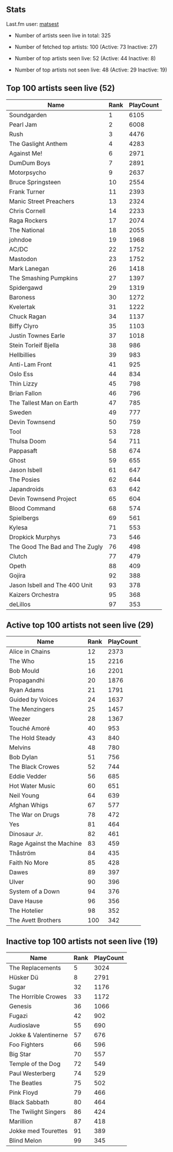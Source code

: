 ## Stats 


Last.fm user: [matsest](https://www.last.fm/user/matsest)

- Number of artists seen live in total: 325

- Number of fetched top artists: 100 (Active: 73 Inactive: 27)

- Number of top artists seen live: 52 (Active: 44 Inactive: 8)

- Number of top artists not seen live: 48 (Active: 29 Inactive: 19)

## Top 100 artists seen live (52)

Name                           | Rank | PlayCount
------------------------------ | ---- | ---------
Soundgarden                    | 1    | 6105     
Pearl Jam                      | 2    | 6008     
Rush                           | 3    | 4476     
The Gaslight Anthem            | 4    | 4283     
Against Me!                    | 6    | 2971     
DumDum Boys                    | 7    | 2891     
Motorpsycho                    | 9    | 2637     
Bruce Springsteen              | 10   | 2554     
Frank Turner                   | 11   | 2393     
Manic Street Preachers         | 13   | 2324     
Chris Cornell                  | 14   | 2233     
Raga Rockers                   | 17   | 2074     
The National                   | 18   | 2055     
johndoe                        | 19   | 1968     
AC/DC                          | 22   | 1752     
Mastodon                       | 23   | 1752     
Mark Lanegan                   | 26   | 1418     
The Smashing Pumpkins          | 27   | 1397     
Spidergawd                     | 29   | 1319     
Baroness                       | 30   | 1272     
Kvelertak                      | 31   | 1222     
Chuck Ragan                    | 34   | 1137     
Biffy Clyro                    | 35   | 1103     
Justin Townes Earle            | 37   | 1018     
Stein Torleif Bjella           | 38   | 986      
Hellbillies                    | 39   | 983      
Anti-Lam Front                 | 41   | 925      
Oslo Ess                       | 44   | 834      
Thin Lizzy                     | 45   | 798      
Brian Fallon                   | 46   | 796      
The Tallest Man on Earth       | 47   | 785      
Sweden                         | 49   | 777      
Devin Townsend                 | 50   | 759      
Tool                           | 53   | 728      
Thulsa Doom                    | 54   | 711      
Pappasaft                      | 58   | 674      
Ghost                          | 59   | 655      
Jason Isbell                   | 61   | 647      
The Posies                     | 62   | 644      
Japandroids                    | 63   | 642      
Devin Townsend Project         | 65   | 604      
Blood Command                  | 68   | 574      
Spielbergs                     | 69   | 561      
Kylesa                         | 71   | 553      
Dropkick Murphys               | 73   | 546      
The Good The Bad and The Zugly | 76   | 498      
Clutch                         | 77   | 479      
Opeth                          | 88   | 409      
Gojira                         | 92   | 388      
Jason Isbell and The 400 Unit  | 93   | 378      
Kaizers Orchestra              | 95   | 368      
deLillos                       | 97   | 353      

## Active top 100 artists not seen live (29)

Name                     | Rank | PlayCount
------------------------ | ---- | ---------
Alice in Chains          | 12   | 2373     
The Who                  | 15   | 2216     
Bob Mould                | 16   | 2201     
Propagandhi              | 20   | 1876     
Ryan Adams               | 21   | 1791     
Guided by Voices         | 24   | 1637     
The Menzingers           | 25   | 1457     
Weezer                   | 28   | 1367     
Touché Amoré             | 40   | 953      
The Hold Steady          | 43   | 840      
Melvins                  | 48   | 780      
Bob Dylan                | 51   | 756      
The Black Crowes         | 52   | 744      
Eddie Vedder             | 56   | 685      
Hot Water Music          | 60   | 651      
Neil Young               | 64   | 639      
Afghan Whigs             | 67   | 577      
The War on Drugs         | 78   | 472      
Yes                      | 81   | 464      
Dinosaur Jr.             | 82   | 461      
Rage Against the Machine | 83   | 459      
Thåström                 | 84   | 435      
Faith No More            | 85   | 428      
Dawes                    | 89   | 397      
Ulver                    | 90   | 396      
System of a Down         | 94   | 376      
Dave Hause               | 96   | 356      
The Hotelier             | 98   | 352      
The Avett Brothers       | 100  | 342      

## Inactive top 100 artists not seen live (19)

Name                 | Rank | PlayCount
-------------------- | ---- | ---------
The Replacements     | 5    | 3024     
Hüsker Dü            | 8    | 2791     
Sugar                | 32   | 1176     
The Horrible Crowes  | 33   | 1172     
Genesis              | 36   | 1066     
Fugazi               | 42   | 902      
Audioslave           | 55   | 690      
Jokke & Valentinerne | 57   | 676      
Foo Fighters         | 66   | 596      
Big Star             | 70   | 557      
Temple of the Dog    | 72   | 549      
Paul Westerberg      | 74   | 529      
The Beatles          | 75   | 502      
Pink Floyd           | 79   | 466      
Black Sabbath        | 80   | 464      
The Twilight Singers | 86   | 424      
Marillion            | 87   | 418      
Jokke med Tourettes  | 91   | 389      
Blind Melon          | 99   | 345      
